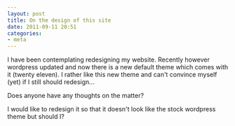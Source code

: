 ```yaml
---
layout: post
title: On the design of this site
date: 2011-09-11 20:51
categories:
- meta
---
```


I have been contemplating redesigning my website. Recently however wordpress updated and now there is a new default theme which comes with it (twenty eleven). I rather like this new theme and can't convince myself (yet) if I still should redesign...

Does anyone have any thoughts on the matter?

I would like to redesign it so that it doesn't look like the stock wordpress theme but should I?
